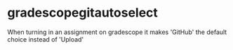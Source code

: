 # gradescopegitautoselect
When turning in an assignment on gradescope it makes 'GitHub' the default choice instead of 'Upload'
